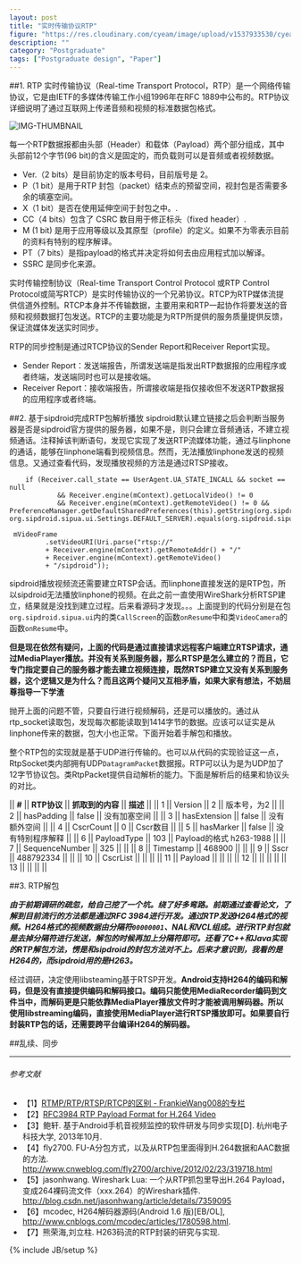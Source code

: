 ```yaml
---
layout: post
title: "实时传输协议RTP"
figure: "https://res.cloudinary.com/cyeam/image/upload/v1537933530/cyeam/c168.png"
description: ""
category: "Postgraduate"
tags: ["Postgraduate design", "Paper"]
---
```


##1. RTP
实时传输协议（Real-time Transport Protocol，RTP）是一个网络传输协议，它是由IETF的多媒体传输工作小组1996年在RFC 1889中公布的。RTP协议详细说明了通过互联网上传递音频和视频的标准数据包格式。

![IMG-THUMBNAIL](https://res.cloudinary.com/cyeam/image/upload/v1537933530/cyeam/rtp_rfc1889.png)

每一个RTP数据报都由头部（Header）和载体（Payload）两个部分组成，其中头部前12个字节(96 bit)的含义是固定的，而负载则可以是音频或者视频数据。

+ Ver.（2 bits）是目前协定的版本号码，目前版号是 2。
+ P（1 bit）是用于RTP 封包（packet）结束点的预留空间，视封包是否需要多余的填塞空间。
+ X（1 bit）是否在使用延伸空间于封包之中。.
+ CC（4 bits）包含了 CSRC 数目用于修正标头（fixed header）.
+ M (1 bit) 是用于应用等级以及其原型（profile）的定义。如果不为零表示目前的资料有特别的程序解译。
+ PT（7 bits）是指payload的格式并决定将如何去由应用程式加以解译。
+ SSRC 是同步化来源。

实时传输控制协议（Real-time Transport Control Protocol 或RTP Control Protocol或简写RTCP）是实时传输协议的一个兄弟协议。RTCP为RTP媒体流提供信道外控制。RTCP本身并不传输数据，主要用来和RTP一起协作将要发送的音频和视频数据打包发送。RTCP的主要功能是为RTP所提供的服务质量提供反馈，保证流媒体发送实时同步。

RTP的同步控制是通过RTCP协议的Sender Report和Receiver Report实现。

+ Sender Report：发送端报告，所谓发送端是指发出RTP数据报的应用程序或者终端，发送端同时也可以是接收端。
+ Receiver Report：接收端报告，所谓接收端是指仅接收但不发送RTP数据报的应用程序或者终端。

##2. 基于sipdroid完成RTP包解析播放
sipdroid默认建立链接之后会判断当服务器是否是sipdroid官方提供的服务器，如果不是，则只会建立音频通话，不建立视频通话。注释掉该判断语句，发现它实现了发送RTP流媒体功能，通过与linphone的通话，能够在linphone端看到视频信息。然而，无法播放linphone发送的视频信息。又通过查看代码，发现播放视频的方法是通过RTSP接收。

        if (Receiver.call_state == UserAgent.UA_STATE_INCALL && socket == null
                && Receiver.engine(mContext).getLocalVideo() != 0
                && Receiver.engine(mContext).getRemoteVideo() != 0 && PreferenceManager.getDefaultSharedPreferences(this).getString(org.sipdroid.sipua.ui.Settings.PREF_SERVER, org.sipdroid.sipua.ui.Settings.DEFAULT_SERVER).equals(org.sipdroid.sipua.ui.Settings.DEFAULT_SERVER)))

     mVideoFrame
             .setVideoURI(Uri.parse("rtsp://"
             + Receiver.engine(mContext).getRemoteAddr() + "/"
             + Receiver.engine(mContext).getRemoteVideo()
             + "/sipdroid"));

sipdroid播放视频流还需要建立RTSP会话。而linphone直接发送的是RTP包，所以sipdroid无法播放linphone的视频。在此之前一直使用WireShark分析RTSP建立，结果就是没找到建立过程。后来看源码才发现。。。上面提到的代码分别是在包`org.sipdroid.sipua.ui`内的类`CallScreen`的函数`onResume`中和类`VideoCamera`的函数`onResume`中。

**但是现在依然有疑问，上面的代码是通过直接请求远程客户端建立RTSP请求，通过MediaPlayer播放。并没有关系到服务器，那么RTSP是怎么建立的？而且，它专门指定要自己的服务器才能去建立视频连接，既然RTSP建立又没有关系到服务器，这个逻辑又是为什么？而且这两个疑问又互相矛盾，如果大家有想法，不妨屈尊指导一下学渣**

抛开上面的问题不管，只要自行进行视频解码，还是可以播放的。通过从rtp_socket读取包，发现每次都能读取到1414字节的数据。应该可以证实是从linphone传来的数据，包大小也正常。下面开始着手解包和播放。

整个RTP包的实现就是基于UDP进行传输的。也可以从代码的实现验证这一点，RtpSocket类内部拥有UDP`DatagramPacket`数据报。RTP可以认为是为UDP加了12字节协议包。类RtpPacket提供自动解析的能力。下面是解析后的结果和协议头的对比。

|| **#** || **RTP协议** || **抓取到的内容** || **描述** ||
|| 1 || Version || 2 || 版本号，为2 ||
|| 2 || hasPadding || false || 没有加塞空间 ||
|| 3 || hasExtension || false || 没有额外空间 ||
|| 4 || CscrCount || 0 || Cscr数目 ||
|| 5 || hasMarker || false || 没有特别程序解释 ||
|| 6 || PayloadType || 103 || Payload的格式 h263-1988 ||
|| 7 || SequenceNumber || 325 ||  ||
|| 8 || Timestamp || 468900 ||  ||
|| 9 || Sscr || 488792334 ||  ||
|| 10 || CscrList ||  ||  ||
|| 11 || Payload ||  ||  ||
|| 12 ||  ||  ||  ||
|| 13 ||  ||  ||  ||

##3. RTP解包

***由于前期调研的疏忽，给自己挖了一个坑。绕了好多弯路。前期通过查看论文，了解到目前流行的方法都是通过RFC 3984进行开发。通过RTP发送H264格式的视频。H264格式的视频数据由分隔符`00000001`、NAL和VCL组成。进行RTP封包就是去掉分隔符进行发送，解包的时候再加上分隔符即可。还看了C++和Java实现的RTP解包方法，愣是和sipdroid的封包方法对不上。后来才意识到，我看的是H264的，而sipdroid用的是H263。***

经过调研，决定使用libsteaming基于RTSP开发。**Android支持H264的编码和解码，但是没有直接提供编码和解码接口。编码只能使用MediaRecorder编码到文件当中，而解码更是只能依靠MediaPlayer播放文件时才能被调用解码器。所以使用libstreaming编码，直接使用MediaPlayer进行RTSP播放即可。如果要自行封装RTP包的话，还需要跨平台编译H264的解码器。**

##乱续、同步

---

###### *参考文献*
+ 【1】[RTMP/RTP/RTSP/RTCP的区别 - FrankieWang008的专栏](http://blog.csdn.net/frankiewang008/article/details/7665547)
+ 【2】[RFC3984  RTP Payload Format for H.264 Video](http://tools.ietf.org/html/rfc3984)
+ 【3】鲍轩. 基于Android手机音视频监控的软件研发与同步实现[D]. 杭州电子科技大学, 2013年10月.
+ 【4】fly2700. FU-A分包方式，以及从RTP包里面得到H.264数据和AAC数据的方法. http://www.cnweblog.com/fly2700/archive/2012/02/23/319718.html
+ 【5】jasonhwang. Wireshark Lua: 一个从RTP抓包里导出H.264 Payload，变成264裸码流文件（xxx.264）的Wireshark插件. http://blog.csdn.net/jasonhwang/article/details/7359095
+ 【6】mcodec, H264解码器源码(Android 1.6 版)[EB/OL], http://www.cnblogs.com/mcodec/articles/1780598.html.
+ 【7】熊荣海,刘立柱. H263码流的RTP封装的研究与实现. 


{% include JB/setup %}
